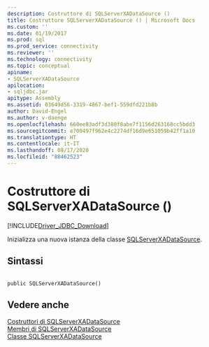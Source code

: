 ```yaml
---
description: Costruttore di SQLServerXADataSource ()
title: Costruttore SQLServerXADataSource () | Microsoft Docs
ms.custom: ''
ms.date: 01/19/2017
ms.prod: sql
ms.prod_service: connectivity
ms.reviewer: ''
ms.technology: connectivity
ms.topic: conceptual
apiname:
- SQLServerXADataSource
apilocation:
- sqljdbc.jar
apitype: Assembly
ms.assetid: 03649d56-3319-4867-bef1-559dfd221b8b
author: David-Engel
ms.author: v-daenge
ms.openlocfilehash: 660ee83adf3d380f8abe7f1156d263168cc5bdd3
ms.sourcegitcommit: e700497f962e4c2274df16d9e651059b42ff1a10
ms.translationtype: HT
ms.contentlocale: it-IT
ms.lasthandoff: 08/17/2020
ms.locfileid: "88462523"
---
```

# <a name="sqlserverxadatasource-constructor-"></a>Costruttore di SQLServerXADataSource ()
[!INCLUDE[Driver_JDBC_Download](../../../includes/driver_jdbc_download.md)]

  Inizializza una nuova istanza della classe [SQLServerXADataSource](../../../connect/jdbc/reference/sqlserverxadatasource-class.md).  
  
## <a name="syntax"></a>Sintassi  
  
```  
  
public SQLServerXADataSource()  
```  
  
## <a name="see-also"></a>Vedere anche  
 [Costruttori di SQLServerXADataSource](../../../connect/jdbc/reference/sqlserverxadatasource-constructors.md)   
 [Membri di SQLServerXADataSource](../../../connect/jdbc/reference/sqlserverxadatasource-members.md)   
 [Classe SQLServerXADataSource](../../../connect/jdbc/reference/sqlserverxadatasource-class.md)  
  
  
